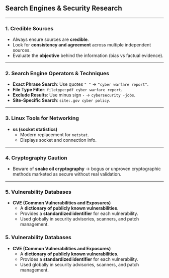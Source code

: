 ## Search Engines & Security Research

---

### 1. Credible Sources
- Always ensure sources are **credible**.  
- Look for **consistency and agreement** across multiple independent sources.  
- Evaluate the **objective** behind the information (bias vs factual evidence).  

---

### 2. Search Engine Operators & Techniques
- **Exact Phrase Search**: Use quotes `" "` → `"cyber warfare report"`.  
- **File Type Filter**: `filetype:pdf cyber warfare report`.  
- **Exclude Results**: Use minus sign `-` → `cybersecurity -jobs`.  
- **Site-Specific Search**: `site:.gov cyber policy`.  

---

### 3. Linux Tools for Networking
- **ss (socket statistics)**  
  - Modern replacement for `netstat`.  
  - Displays socket and connection info.  

---

### 4. Cryptography Caution
- Beware of **snake oil cryptography** → bogus or unproven cryptographic methods marketed as secure without real validation.  

---

### 5. Vulnerability Databases
- **CVE (Common Vulnerabilities and Exposures)**  
  - A **dictionary of publicly known vulnerabilities**.  
  - Provides a **standardized identifier** for each vulnerability.  
  - Used globally in security advisories, scanners, and patch management. 

### 5. Vulnerability Databases
- **CVE (Common Vulnerabilities and Exposures)**  
  - A **dictionary of publicly known vulnerabilities**.  
  - Provides a **standardized identifier** for each vulnerability.  
  - Used globally in security advisories, scanners, and patch management.  
